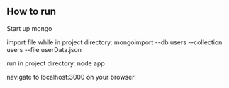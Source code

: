 ## How to run

Start up mongo

import file while in project directory:
mongoimport --db users --collection users --file userData.json

run in project directory:
node app

navigate to localhost:3000 on your browser
